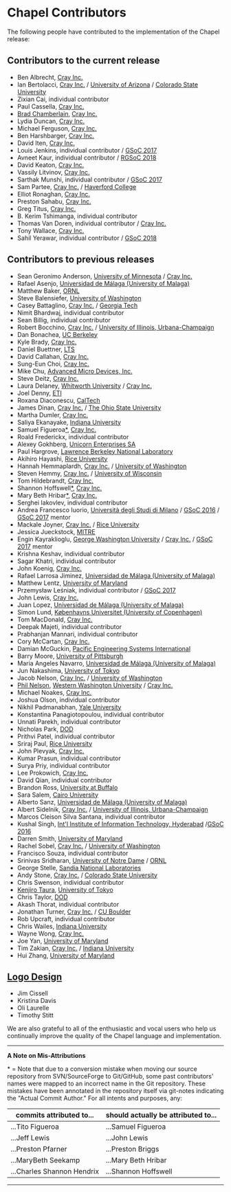 Chapel Contributors
===================

The following people have contributed to the implementation of the
Chapel release:

Contributors to the current release
-----------------------------------
* Ben Albrecht, [Cray Inc.]
* Ian Bertolacci, [Cray Inc.] / [University of Arizona] / [Colorado State University]
* Zixian Cai, individual contributor
* Paul Cassella, [Cray Inc.]
* [Brad Chamberlain], [Cray Inc.]
* Lydia Duncan, [Cray Inc.]
* Michael Ferguson, [Cray Inc.]
* Ben Harshbarger, [Cray Inc.]
* David Iten, [Cray Inc.]
* Louis Jenkins, individual contributor / [GSoC 2017]
* Avneet Kaur, individual contributor / [RGSoC 2018]
* David Keaton, [Cray Inc.]
* Vassily Litvinov, [Cray Inc.]
* Sarthak Munshi, individual contributor / [GSoC 2017]
* Sam Partee, [Cray Inc.] / [Haverford College]
* Elliot Ronaghan, [Cray Inc.]
* Preston Sahabu, [Cray Inc.]
* Greg Titus, [Cray Inc.]
* B. Kerim Tshimanga, individual contributor
* Thomas Van Doren, individual contributor / [Cray Inc.]
* Tony Wallace, [Cray Inc.]
* Sahil Yerawar, individual contributor / [GSoC 2018]

Contributors to previous releases
---------------------------------
* Sean Geronimo Anderson, [University of Minnesota] / [Cray Inc.]
* Rafael Asenjo, [Universidad de Málaga (University of Malaga)]
* Matthew Baker, [ORNL]
* Steve Balensiefer, [University of Washington]
* Casey Battaglino, [Cray Inc.] / [Georgia Tech]
* Nimit Bhardwaj, individual contributor
* Sean Billig, individual contributor
* Robert Bocchino, [Cray Inc.] / [University of Illinois, Urbana-Champaign]
* Dan Bonachea, [UC Berkeley]
* Kyle Brady, [Cray Inc.]
* Daniel Buettner, [LTS]
* David Callahan, [Cray Inc.]
* Sung-Eun Choi, [Cray Inc.]
* Mike Chu, [Advanced Micro Devices, Inc.]
* Steve Deitz, [Cray Inc.]
* Laura Delaney, [Whitworth University] / [Cray Inc.]
* Joel Denny, [ETI]
* Roxana Diaconescu, [CalTech]
* James Dinan, [Cray Inc.] / [The Ohio State University]
* Martha Dumler, [Cray Inc.]
* Saliya Ekanayake, [Indiana University]
* Samuel Figueroa[*](#footnote), [Cray Inc.]
* Roald Frederickx, individual contributor
* Alexey Gokhberg, [Unicorn Enterprises SA]
* Paul Hargrove, [Lawrence Berkeley National Laboratory]
* Akihiro Hayashi, [Rice University]
* Hannah Hemmaplardh, [Cray Inc.] / [University of Washington]
* Steven Hemmy, [Cray Inc.] / [University of Wisconsin]
* Tom Hildebrandt, [Cray Inc.]
* Shannon Hoffswell[*](#footnote), [Cray Inc.]
* Mary Beth Hribar[*](#footnote), [Cray Inc.]
* Serghei Iakovlev, individual contributor
* Andrea Francesco Iuorio, [Università degli Studi di Milano] / [GSoC 2016] / [GSoC 2017] mentor
* Mackale Joyner, [Cray Inc.] / [Rice University]
* Jessica Jueckstock, [MITRE]
* Engin Kayraklioglu, [George Washington University] / [Cray Inc.] / [GSoC 2017] mentor
* Krishna Keshav, individual contributor
* Sagar Khatri, individual contributor
* John Koenig, [Cray Inc.]
* Rafael Larrosa Jiminez, [Universidad de Málaga (University of Malaga)]
* Matthew Lentz, [University of Maryland]
* Przemysław Leśniak, individual contributor / [GSoC 2017]
* John Lewis, [Cray Inc.]
* Juan Lopez, [Universidad de Málaga (University of Malaga)]
* Simon Lund, [Københavns Universitet (University of Copenhagen)]
* Tom MacDonald, [Cray Inc.]
* Deepak Majeti, individual contributor
* Prabhanjan Mannari, individual contributor
* Cory McCartan, [Cray Inc.]
* Damian McGuckin, [Pacific Engineering Systems International]
* Barry Moore, [University of Pittsburgh]
* Maria Angeles Navarro, [Universidad de Málaga (University of Malaga)]
* Jun Nakashima, [University of Tokyo]
* Jacob Nelson, [Cray Inc.] / [University of Washington]
* [Phil Nelson], [Western Washington University] / [Cray Inc.]
* Michael Noakes, [Cray Inc.]
* Joshua Olson, individual contributor
* Nikhil Padmanabhan, [Yale University]
* Konstantina Panagiotopoulou, individual contributor
* Unnati Parekh, individual contributor
* Nicholas Park, [DOD]
* Prithvi Patel, individual contributor
* Sriraj Paul, [Rice University]
* John Plevyak, [Cray Inc.]
* Kumar Prasun, individual contributor
* Surya Priy, individual contributor
* Lee Prokowich, [Cray Inc.]
* David Qian, individual contributor
* Brandon Ross, [University at Buffalo]
* Sara Salem, [Cairo University]
* Alberto Sanz, [Universidad de Málaga (University of Malaga)]
* Albert Sidelnik, [Cray Inc.] / [University of Illinois, Urbana-Champaign]
* Marcos Cleison Silva Santana, individual contributor
* Kushal Singh, [Int'l Institute of Information Technology, Hyderabad] /[GSoC 2016]
* Darren Smith, [University of Maryland]
* Rachel Sobel, [Cray Inc.] / [University of Washington]
* Francisco Souza, individual contributor
* Srinivas Sridharan, [University of Notre Dame] / [ORNL]
* George Stelle, [Sandia National Laboratories]
* Andy Stone, [Cray Inc.] / [Colorado State University]
* Chris Swenson, individual contributor
* [Kenjiro Taura], [University of Tokyo]
* Chris Taylor, [DOD]
* Akash Thorat, individual contributor
* Jonathan Turner, [Cray Inc.] / [CU Boulder]
* Rob Upcraft, individual contributor
* Chris Wailes, [Indiana University]
* Wayne Wong, [Cray Inc.]
* Joe Yan, [University of Maryland]
* Tim Zakian, [Cray Inc.] / [Indiana University]
* Hui Zhang, [University of Maryland]

[Logo Design](https://chapel-lang.org/logo.html)
------------------------------------------------
* Jim Cissell
* Kristina Davis
* Oli Laurelle
* Timothy Stitt


We are also grateful to all of the enthusiastic and vocal users who
help us continually improve the quality of the Chapel language and
implementation.




---

**A Note on Mis-Attributions**
<a name="footnote"></a>

\* = Note that due to a conversion mistake when moving our source
    repository from SVN/SourceForge to Git/GitHub, some past
    contributors' names were mapped to an incorrect name in the Git
    repository.  These mistakes have been annotated in the repository
    itself via git-notes indicating the "Actual Commit Author."  For all
    intents and purposes, any:

| commits attributed to...   | should actually be attributed to... |
| -------------------------- | ----------------------------------- |
| ...Tito Figueroa           | ...Samuel Figueroa                  |
| ...Jeff Lewis              | ...John Lewis                       |
| ...Preston Pfarner         | ...Preston Briggs                   |
| ...MaryBeth Seekamp        | ...Mary Beth Hribar                 |
| ...Charles Shannon Hendrix | ...Shannon Hoffswell                |


---

[Advanced Micro Devices, Inc.]: http://www.amd.com/
[Cairo University]: http://cu.edu.eg/Home
[CalTech]: http://www.cms.caltech.edu/
[Colorado State University]: http://www.cs.colostate.edu/cstop/index.php
[Cray Inc.]: http://www.cray.com
[CU Boulder]: http://www.colorado.edu/cs/
[DOD]: http://www.defense.gov/
[ETI]: http://www.etinternational.com/
[George Washington University]: https://www.gwu.edu/
[Georgia Tech]: http://www.cc.gatech.edu/
[GSoC 2016]: https://summerofcode.withgoogle.com/organizations/6608321708556288/
[GSoC 2017]: https://summerofcode.withgoogle.com/organizations/6472441615351808/
[GSoC 2018]: https://summerofcode.withgoogle.com/organizations/4743716460298240/
[Haverford College]: https://www.haverford.edu/
[Indiana University]: http://www.cs.indiana.edu/
[Int'l Institute of Information Technology, Hyderabad]: https://www.iiit.ac.in/
[Københavns Universitet (University of Copenhagen)]: http://diku.dk/english/
[Lawrence Berkeley National Laboratory]: http://crd.lbl.gov/
[LTS]: https://www.ltsnet.net/
[MITRE]: http://www.mitre.org/
[The Ohio State University]: https://cse.osu.edu/
[ORNL]: https://www.ornl.gov/
[Pacific Engineering Systems International]: http://www.esi.com.au/
[RGSoC 2018]: https://railsgirlssummerofcode.org/blog/2018-05-18-rgsoc-2018-teams-part2
[Rice University]: http://www.cs.rice.edu/
[Sandia National Laboratories]: http://www.sandia.gov/
[Unicorn Enterprises SA]: http://www.unicorn-enterprises.com/
[University of Arizona]: https://www.cs.arizona.edu/
[University at Buffalo]: https://www.cse.buffalo.edu/
[UC Berkeley]: http://www.cs.berkeley.edu/
[University of Illinois, Urbana-Champaign]: https://cs.illinois.edu/
[Universidad de Málaga (University of Malaga)]: http://www.ac.uma.es/index-e.html
[University of Maryland]: https://www.cs.umd.edu/
[University of Minnesota]: https://www.cs.umn.edu/
[University of Notre Dame]: http://cse.nd.edu/
[University of Pittsburgh]: http://www.pitt.edu/
[Università degli Studi di Milano]: http://www.unimi.it/ENG/
[University of Tokyo]: http://www.i.u-tokyo.ac.jp/index_e.shtml
[University of Washington]: http://cs.washington.edu/
[University of Wisconsin]: http://www.cs.wisc.edu/
[Western Washington University]: https://cse.wwu.edu/computer-science
[Whitworth University]: http://www.whitworth.edu/cms/
[Yale University]: http://physics.yale.edu/

[Brad Chamberlain]: http://homes.cs.washington.edu/~bradc/
[Phil Nelson]: http://facultyweb.cs.wwu.edu/~phil/
[Kenjiro Taura]: http://www.eidos.ic.i.u-tokyo.ac.jp/~tau/

